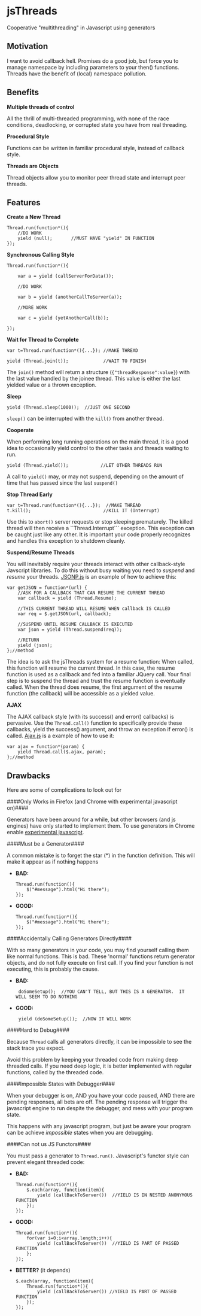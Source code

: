 jsThreads
=========

Cooperative "multithreading" in Javascript using generators


Motivation
----------

I want to avoid callback hell.  Promises do a good job, but force you to manage
namespace by including parameters to your then() functions.  Threads have the
benefit of (local) namespace pollution.

Benefits
--------

**Multiple threads of control**

All the thrill of multi-threaded programming, with none of the race conditions,
deadlocking, or corrupted state you have from real threading.

**Procedural Style**

Functions can be written in familiar procedural style, instead of callback style.

**Threads are Objects**

Thread objects allow you to monitor peer thread state and interrupt peer threads.


Features
--------

**Create a New Thread**

    Thread.run(function*(){
        //DO WORK
    	yield (null);		//MUST HAVE "yield" IN FUNCTION
	});


**Synchronous Calling Style**

	Thread.run(function*(){

		var a = yield (callServerForData());

		//DO WORK

		var b = yield (anotherCallToServer(a));

		//MORE WORK

		var c = yield (yetAnotherCall(b));

	});

**Wait for Thread to Complete**

	var t=Thread.run(function*(){...});	//MAKE THREAD

	yield (Thread.join(t));				//WAIT TO FINISH

The ```join()``` method will return a structure (```{"threadResponse":value}```)
with the last value handled by the joinee thread.  This value is either the last
yielded value or a thrown exception.

**Sleep**

	yield (Thread.sleep(1000));  //JUST ONE SECOND

```sleep()``` can be interrupted with the ```kill()``` from another thread.

**Cooperate**

When performing long running operations on the main thread, it is a good idea to
occasionally yield control to the other tasks and threads waiting to run.

	yield (Thread.yield());            //LET OTHER THREADS RUN

A call to ```yield()``` may, or may not suspend, depending on the amount of time
that has passed since the last ```suspend()```


**Stop Thread Early**

	var t=Thread.run(function*(){...});  //MAKE THREAD
	t.kill();                           //KILL IT (Interrupt)

Use this to ```abort()``` server requests or stop sleeping prematurely.  The
killed thread will then receive a ``Thread.Interrupt``` exception.
This exception can be caught just like any other.  It is important your code
properly recognizes and handles this exception to shutdown cleanly.

**Suspend/Resume Threads**

You will inevitably require your threads interact with other callback-style
Javscript libraries.  To do this without busy waiting you need to *suspend*
and *resume* your threads. [JSONP.js](./examples/JSONP.js) is an example of
how to achieve this:

    var getJSON = function*(url) {
        //ASK FOR A CALLBACK THAT CAN RESUME THE CURRENT THREAD
        var callback = yield (Thread.Resume);

        //THIS CURRENT THREAD WILL RESUME WHEN callback IS CALLED
        var req = $.getJSON(url, callback);

        //SUSPEND UNTIL RESUME CALLBACK IS EXECUTED
        var json = yield (Thread.suspend(req));

        //RETURN
        yield (json);
    };//method

The idea is to ask the jsThreads system for a resume function:  When called,
this function will resume the current thread.  In this case, the resume function
is used as a callback and fed into a familiar JQuery call.  Your final step is
to suspend the thread and trust the resume function is eventually called.  When
the thread does resume, the first argument of the resume function (the callback)
will be accessible as a yielded value.

**AJAX**

The AJAX callback style (with its success() and error() callbacks) is pervasive.
Use the ```Thread.call()``` function to specifically provide these callbacks,
yield the success() argument, and throw an exception if error() is called.
[Ajax.js](.examples/Ajax.js) is a example of how to use it:

    var ajax = function*(param) {
        yield Thread.call($.ajax, param);
    };//method


Drawbacks
---------

Here are some of complications to look out for

####Only Works in Firefox (and Chrome with experimental javascript on)####

Generators have been around for a while, but other browsers (and js engines) have only
started to implement them.  To use generators in Chrome enable
[experimental javascript](chrome://flags/#enable-javascript-harmony).

####Must be a Generator####

A common mistake is to forget the star (*) in the function definition.  This will make
it appear as if nothing happens

  - **BAD:**

        Thread.run(function(){
            $("#message").html("Hi there");
        });


  - **GOOD:**

        Thread.run(function*(){
            $("#message").html("Hi there");
        });

####Accidentally Calling Generators Directly####

With so many generators in your code, you may find yourself calling them like
normal functions.  This is bad.  These 'normal' functions return generator objects,
and do not fully execute on first call.   If you find your function is not
executing, this is probably the cause.

 - **BAD:**

        doSomeSetup();  //YOU CAN'T TELL, BUT THIS IS A GENERATOR.  IT WILL SEEM TO DO NOTHING


 - **GOOD:**

        yield (doSomeSetup());  //NOW IT WILL WORK

####Hard to Debug####

Because ```Thread``` calls all generators directly, it can be impossible to see the
stack trace you expect.

Avoid this problem by keeping your threaded code from making deep threaded calls.
If you need deep logic, it is better implemented with regular functions, called by
the threaded code.

####Impossible States with Debugger####

When your debugger is on, AND you have your code paused, AND there are pending
responses, all bets are off.  The pending response will trigger the javascript
engine to run despite the debugger, and mess with your program state.

This happens with any javascript program, but just be aware your program can be
achieve *impossible* states when you are debugging.

####Can not us JS Functors####

You must pass a generator to ```Thread.run()```.  Javascript's functor style can prevent
elegant threaded code:

  - **BAD:**

        Thread.run(function*(){
            $.each(array, function(item){
                yield (callBackToServer())  //YIELD IS IN NESTED ANONYMOUS FUNCTION
            });
        });

  - **GOOD:**

        Thread.run(function*(){
            for(var i=0;i<array.length;i++){
                yield (callBackToServer())	//YIELD IS PART OF PASSED FUNCTION
            };
        });

  - **BETTER?** (it depends)

        $.each(array, function(item){
            Thread.run(function*(){
                yield (callBackToServer()) //YIELD IS PART OF PASSED FUNCTION
            });
        });




